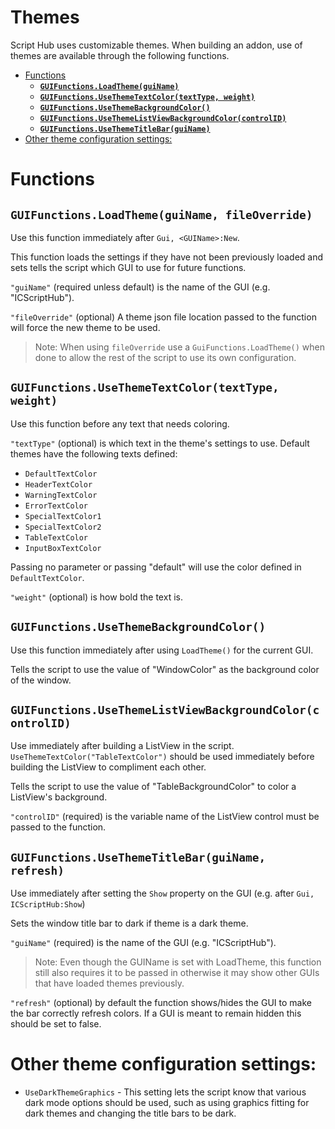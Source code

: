 # Themes

Script Hub uses customizable themes. When building an addon, use of themes are available through the following functions.

- [Functions](#functions)
  - [**``GUIFunctions.LoadTheme(guiName)``**](#guifunctionsloadthemeguiname)
  - [**``GUIFunctions.UseThemeTextColor(textType, weight)``**](#guifunctionsusethemetextcolortexttype-weight)
  - [**``GUIFunctions.UseThemeBackgroundColor()``**](#guifunctionsusethemebackgroundcolor)
  - [**``GUIFunctions.UseThemeListViewBackgroundColor(controlID)``**](#guifunctionsusethemelistviewbackgroundcolorcontrolid)
  - [**``GUIFunctions.UseThemeTitleBar(guiName)``**](#guifunctionsusethemetitlebarguiname)
- [Other theme configuration settings:](#other-theme-configuration-settings)


# Functions

## **``GUIFunctions.LoadTheme(guiName, fileOverride)``**  
Use this function immediately after ``Gui, <GUIName>:New``.

This function loads the settings if they have not been previously loaded and sets tells the script which GUI to use for future functions.

``"guiName"`` (required unless default) is the name of the GUI (e.g. "ICScriptHub"). 

``"fileOverride"`` (optional) A theme json file location passed to the function will force the new theme to be used. 
> Note: When using ``fileOverride`` use a ``GuiFunctions.LoadTheme()`` when done to allow the rest of the script to use its own configuration.

## **``GUIFunctions.UseThemeTextColor(textType, weight)``**
Use this function before any text that needs coloring. 

``"textType"`` (optional) is which text in the theme's settings to use. Default themes have the following texts defined:

- ``DefaultTextColor``
- ``HeaderTextColor``
- ``WarningTextColor``
- ``ErrorTextColor``
- ``SpecialTextColor1``
- ``SpecialTextColor2``
- ``TableTextColor``
- ``InputBoxTextColor``

Passing no parameter or passing "default" will use the color defined in ``DefaultTextColor``.

``"weight"`` (optional) is how bold the text is.

## **``GUIFunctions.UseThemeBackgroundColor()``**
Use this function immediately after using ``LoadTheme()`` for the current GUI.

Tells the script to use the value of "WindowColor" as the background color of the window.

## **``GUIFunctions.UseThemeListViewBackgroundColor(controlID)``**
Use immediately after building a ListView in the script. ``UseThemeTextColor("TableTextColor")`` should be used immediately before building the ListView to compliment each other.

Tells the script to use the value of "TableBackgroundColor" to color a ListView's background. 

``"controlID"`` (required) is the variable name of the ListView control must be passed to the function.

## **``GUIFunctions.UseThemeTitleBar(guiName, refresh)``**
Use immediately after setting the ``Show`` property on the GUI (e.g. after ``Gui, ICScriptHub:Show``)

Sets the window title bar to dark if theme is a dark theme. 

``"guiName"`` (required) is the name of the GUI (e.g. "ICScriptHub").

> Note: Even though the GUIName is set with LoadTheme, this function still also requires it to be passed in otherwise it may show other GUIs that have loaded themes previously.  

``"refresh"`` (optional) by default the function shows/hides the GUI to make the bar correctly refresh colors. If a GUI is meant to remain hidden this should be set to false.
  
# Other theme configuration settings:

- ``UseDarkThemeGraphics`` - This setting lets the script know that various dark mode options should be used, such as using graphics fitting for dark themes and changing the title bars to be dark.